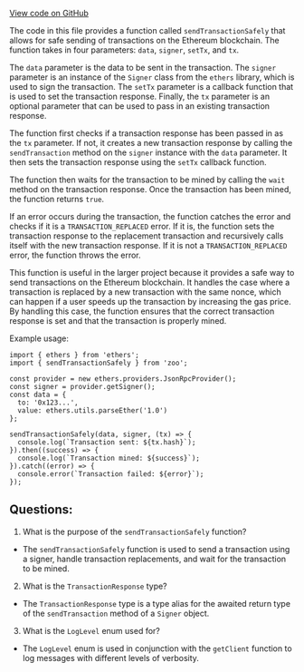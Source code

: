 [View code on GitHub](zoo-labs/zoo/blob/master/sdk/src/utils/transaction.ts)

The code in this file provides a function called `sendTransactionSafely` that allows for safe sending of transactions on the Ethereum blockchain. The function takes in four parameters: `data`, `signer`, `setTx`, and `tx`. 

The `data` parameter is the data to be sent in the transaction. The `signer` parameter is an instance of the `Signer` class from the `ethers` library, which is used to sign the transaction. The `setTx` parameter is a callback function that is used to set the transaction response. Finally, the `tx` parameter is an optional parameter that can be used to pass in an existing transaction response.

The function first checks if a transaction response has been passed in as the `tx` parameter. If not, it creates a new transaction response by calling the `sendTransaction` method on the `signer` instance with the `data` parameter. It then sets the transaction response using the `setTx` callback function.

The function then waits for the transaction to be mined by calling the `wait` method on the transaction response. Once the transaction has been mined, the function returns `true`.

If an error occurs during the transaction, the function catches the error and checks if it is a `TRANSACTION_REPLACED` error. If it is, the function sets the transaction response to the replacement transaction and recursively calls itself with the new transaction response. If it is not a `TRANSACTION_REPLACED` error, the function throws the error.

This function is useful in the larger project because it provides a safe way to send transactions on the Ethereum blockchain. It handles the case where a transaction is replaced by a new transaction with the same nonce, which can happen if a user speeds up the transaction by increasing the gas price. By handling this case, the function ensures that the correct transaction response is set and that the transaction is properly mined. 

Example usage:

```
import { ethers } from 'ethers';
import { sendTransactionSafely } from 'zoo';

const provider = new ethers.providers.JsonRpcProvider();
const signer = provider.getSigner();
const data = {
  to: '0x123...',
  value: ethers.utils.parseEther('1.0')
};

sendTransactionSafely(data, signer, (tx) => {
  console.log(`Transaction sent: ${tx.hash}`);
}).then((success) => {
  console.log(`Transaction mined: ${success}`);
}).catch((error) => {
  console.error(`Transaction failed: ${error}`);
});
```
## Questions: 
 1. What is the purpose of the `sendTransactionSafely` function?
- The `sendTransactionSafely` function is used to send a transaction using a signer, handle transaction replacements, and wait for the transaction to be mined.

2. What is the `TransactionResponse` type?
- The `TransactionResponse` type is a type alias for the awaited return type of the `sendTransaction` method of a `Signer` object.

3. What is the `LogLevel` enum used for?
- The `LogLevel` enum is used in conjunction with the `getClient` function to log messages with different levels of verbosity.